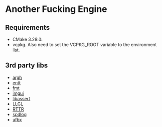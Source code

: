# Another Fucking Engine

## Requirements
* CMake 3.28.0.
* vcpkg. Also need to set the VCPKG_ROOT variable to the environment list.

## 3rd party libs
* [argh](https://github.com/skypjack/entt)
* [entt](https://github.com/skypjack/entt)
* [fmt](https://github.com/fmtlib/fmt)
* [imgui](https://github.com/ocornut/imgui)
* [libassert](https://github.com/jeremy-rifkin/libassert)
* [LLGL](https://github.com/LukasBanana/LLGL)
* [RTTR](https://github.com/rttrorg/rttr)
* [spdlog](https://github.com/gabime/spdlog)
* [ufbx](https://github.com/ufbx/ufbx)